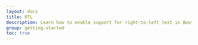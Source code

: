 ```yaml
---
layout: docs
title: RTL
description: Learn how to enable support for right-to-left text in Bootstrap across our layout, components, and utilities.
group: getting-started
toc: true
---
```

